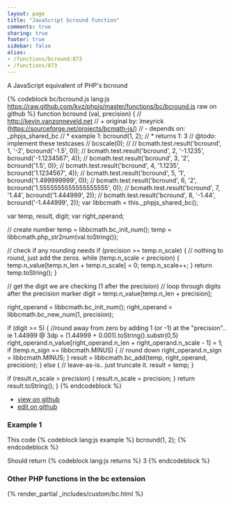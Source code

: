 ```yaml
---
layout: page
title: "JavaScript bcround function"
comments: true
sharing: true
footer: true
sidebar: false
alias:
- /functions/bcround:873
- /functions/873
---
```

<!-- Generated by Rakefile:build -->
A JavaScript equivalent of PHP's bcround

{% codeblock bc/bcround.js lang:js https://raw.github.com/kvz/phpjs/master/functions/bc/bcround.js raw on github %}
function bcround (val, precision) {
  // http://kevin.vanzonneveld.net
  // +   original by: lmeyrick (https://sourceforge.net/projects/bcmath-js/)
  // -    depends on: _phpjs_shared_bc
  // *     example 1: bcround(1, 2);
  // *     returns 1: 3
  //  @todo: implement these testcases
  //        bcscale(0);
  //
  //        bcmath.test.result('bcround', 1, '-2', bcround('-1.5', 0));
  //        bcmath.test.result('bcround', 2, '-1.1235', bcround('-1.1234567', 4));
  //        bcmath.test.result('bcround', 3, '2', bcround('1.5', 0));
  //        bcmath.test.result('bcround', 4, '1.1235', bcround('1.1234567', 4));
  //        bcmath.test.result('bcround', 5, '1', bcround('1.499999999', 0));
  //        bcmath.test.result('bcround', 6, '2', bcround('1.5555555555555555555', 0));
  //        bcmath.test.result('bcround', 7, '1.44', bcround('1.444999', 2));
  //        bcmath.test.result('bcround', 8, '-1.44', bcround('-1.444999', 2));
  var libbcmath = this._phpjs_shared_bc();

  var temp, result, digit;
  var right_operand;

  // create number
  temp = libbcmath.bc_init_num();
  temp = libbcmath.php_str2num(val.toString());

  // check if any rounding needs
  if (precision >= temp.n_scale) {
    // nothing to round, just add the zeros.
    while (temp.n_scale < precision) {
      temp.n_value[temp.n_len + temp.n_scale] = 0;
      temp.n_scale++;
    }
    return temp.toString();
  }

  // get the digit we are checking (1 after the precision)
  // loop through digits after the precision marker
  digit = temp.n_value[temp.n_len + precision];

  right_operand = libbcmath.bc_init_num();
  right_operand = libbcmath.bc_new_num(1, precision);

  if (digit >= 5) {
    //round away from zero by adding 1 (or -1) at the "precision".. ie 1.44999 @ 3dp = (1.44999 + 0.001).toString().substr(0,5)
    right_operand.n_value[right_operand.n_len + right_operand.n_scale - 1] = 1;
    if (temp.n_sign == libbcmath.MINUS) {
      // round down
      right_operand.n_sign = libbcmath.MINUS;
    }
    result = libbcmath.bc_add(temp, right_operand, precision);
  } else {
    // leave-as-is.. just truncate it.
    result = temp;
  }

  if (result.n_scale > precision) {
    result.n_scale = precision;
  }
  return result.toString();
}
{% endcodeblock %}

 - [view on github](https://github.com/kvz/phpjs/blob/master/functions/bc/bcround.js)
 - [edit on github](https://github.com/kvz/phpjs/edit/master/functions/bc/bcround.js)

### Example 1
This code
{% codeblock lang:js example %}
bcround(1, 2);
{% endcodeblock %}

Should return
{% codeblock lang:js returns %}
3
{% endcodeblock %}


### Other PHP functions in the bc extension
{% render_partial _includes/custom/bc.html %}
